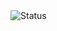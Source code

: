<img alt="Status" src="https://img.shields.io/static/v1?label=Status&labelColor=24292F&color=8250DF&logo=github&logoColor=white&style=flat&message=Working%20tree%20not%20clean%2C%20neither%20is%20my%20desk." />